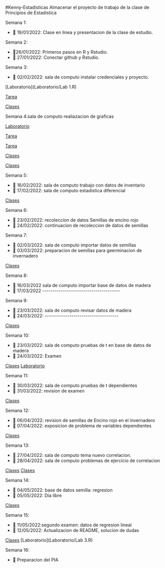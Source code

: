 #Kenny-Estadisticas
Almacenar el proyecto de trabajo de la clase de Principios de Estadistica

Semana 1: 

+ :dart: 19/01/2022: Clase en linea y presentacion de la clase de estudio.

Semana 2:

+ :dart:26/01/2022: Primeros pasos en R y Rstudio.
+ :dart: 27/01/2022: Conectar github y Rstudio.

Semana 3: 

+ :dart: 02/02/2022: sala de computo instalar credenciales y proyecto.

[Laboratorio](Laboratorio/Lab 1.R)

[Tarea](Tarea/HW_01.R)

[Clases](Clases/Clase3.R)

Semana 4:sala de computo realiazacion de graficas 

[Laboratorio](Laboratorio/Lab2.R)

[Tarea](Tarea/HW_02.R) 

[Tarea](Tarea/HW_03.R)

[Clases](Clases/Clase4.R) 

[Clases](Clases/Clase4.1.R)

Semana 5:
+ :dart: 16/02/2022: sala de computo trabajo con datos de inventario
+ :dart: 17/02/2022: sala de computo estadistica diferencial

[Clases](Clases/Clase5.R)

Semana 6: 
+ :dart: 23/02/2022: recoleccion de datos Semillas de encino rojo
+ :dart: 24/02/2022: continuacion de recoleccion de datos de semillas


Semana 7: 
+ :dart: 02/03/2022: sala de computo importar datos de semillas
+ :dart: 03/03/2022: preparacion de semillas para geerminacion de invernadero

[Clases](Clases/Clase7.R)

Semana 8:
+ :dart: 16/03/2022 sala de computo importar base de datos de madera
+ :dart: 17/03/2022 --------------------------------------

Semana 9: 
+ :dart: 23/03/2022: sala de computo revisar datos de madera
+ :dart: 24/03/2022: ------------------------------------

[Clases](Clases/Clase9.R)

Semana 10: 
+ :dart: 23/03/2022: sala de computo pruebas de t en base de datos de madera
+ :dart: 24/03/2022: Examen

[Clases](Clases/ExamenSemana13.R)
[Laboratorio](Clases/Laboratorio.R)


Semana 11:
+ :dart: 30/03/2022: sala de computo pruebas de t dependientes
+ :dart: 31/03/2022: revision de examen

[Clases](Clases/Clase11.R)

Semana 12:
+ :dart: 06/04/2022: revision de semillas de Encino rojo en el invernadero
+ :dart: 07/04/2022: exposicion de problema de variables dependientes

[Clases](Clases/Clase12.R)

Semana 13:
+ :dart: 27/04/2022: sala de computo tema nuevo correlacion.
+ :dart: 28/04/2022: sala de computo problemas de ejercicio de correlacion

[Clases](Clases/ExamenSemana13.R)
[Clases](Clases/Clase13.R)

Semana 14:
+ :dart: 04/05/2022: base de datos semilla: regresion
+ :dart: 05/05/2022: Dia libre

[Clases](Clases/Clase14.R)

Semana 15:
+ :dart: 11/05/2022:segundo examen: datos de regresion lineal
+ :dart: 12/05/2022: Actualizacion de README, solucion de dudas

[Clases](Clases/Examen2.R)
[Laboratorio](Laboratorio/Lab 3.R)

Semana 16:
+ :dart: Preparacion del PIA



